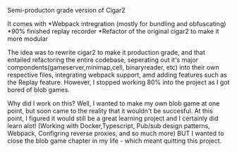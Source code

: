 Semi-producton grade version of Cigar2 

It comes with 
*Webpack intregration (mostly for bundling and obfuscating) 
*90% finished replay recorder
*Refactor of the original cigar2 to make it more modular

The idea was to rewrite cigar2 to make it production grade, and that entailed refactoring the entire codebase, seperating out it's  major compondents(gameserver,minimap,cell, binaryreader, etc) into their own respective files, integrating webpack support, amd adding features such as the Replay feature. However, I stopped working 80% into the project as I got bored of blob games. 

Why did I work on this? 
Well, I wanted to make my own blob game at one point, but soon came to the reality that it wouldn't be succesful. At this point, I figured it would still be a great learning project and I certainly did learn alot! (Working with Docker,Typescript, Pub/sub design patterns, Webpack, Configring reverse proxies, and so much more) BUT I wanted to close the blob game chapter in my life - which meant quitting this project. 
